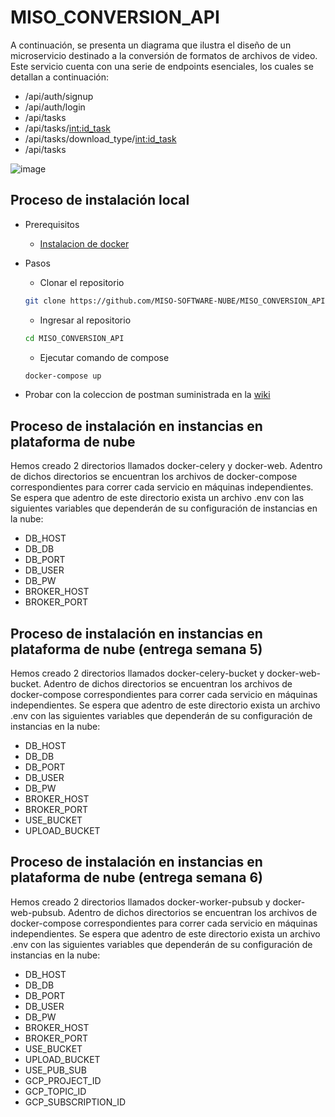 # MISO_CONVERSION_API

A continuación, se presenta un diagrama que ilustra el diseño de un microservicio destinado a la conversión de formatos de archivos de video. Este servicio cuenta con una serie de endpoints esenciales, los cuales se detallan a continuación:

- /api/auth/signup
- /api/auth/login
- /api/tasks
- /api/tasks/<int:id_task>
- /api/tasks/download_type/<int:id_task>
- /api/tasks

![image](https://github.com/MISO-SOFTWARE-NUBE/MISO_CONVERSION_API/assets/54864717/0ba7d0dc-096f-476b-a423-a5fdc02377b5)

## Proceso de instalación local

- Prerequisitos

  - [Instalacion de docker](https://www.docker.com/get-started/)

- Pasos

  - Clonar el repositorio

  ```sh
  git clone https://github.com/MISO-SOFTWARE-NUBE/MISO_CONVERSION_API.git
  ```

  - Ingresar al repositorio

  ```sh
  cd MISO_CONVERSION_API
  ```

  - Ejecutar comando de compose

  ```sh
  docker-compose up
  ```

- Probar con la coleccion de postman suministrada en la [wiki](https://github.com/MISO-SOFTWARE-NUBE/MISO_CONVERSION_API/wiki)

## Proceso de instalación en instancias en plataforma de nube

Hemos creado 2 directorios llamados docker-celery y docker-web. Adentro de dichos directorios se encuentran los archivos de docker-compose correspondientes para correr cada servicio en máquinas independientes. Se espera que adentro de este directorio exista un archivo .env con las siguientes variables que dependerán de su configuración de instancias en la nube:

- DB_HOST
- DB_DB
- DB_PORT
- DB_USER
- DB_PW
- BROKER_HOST
- BROKER_PORT

## Proceso de instalación en instancias en plataforma de nube (entrega semana 5)

Hemos creado 2 directorios llamados docker-celery-bucket y docker-web-bucket. Adentro de dichos directorios se encuentran los archivos de docker-compose correspondientes para correr cada servicio en máquinas independientes. Se espera que adentro de este directorio exista un archivo .env con las siguientes variables que dependerán de su configuración de instancias en la nube:

- DB_HOST
- DB_DB
- DB_PORT
- DB_USER
- DB_PW
- BROKER_HOST
- BROKER_PORT
- USE_BUCKET
- UPLOAD_BUCKET

## Proceso de instalación en instancias en plataforma de nube (entrega semana 6)

Hemos creado 2 directorios llamados docker-worker-pubsub y docker-web-pubsub. Adentro de dichos directorios se encuentran los archivos de docker-compose correspondientes para correr cada servicio en máquinas independientes. Se espera que adentro de este directorio exista un archivo .env con las siguientes variables que dependerán de su configuración de instancias en la nube:

- DB_HOST
- DB_DB
- DB_PORT
- DB_USER
- DB_PW
- BROKER_HOST
- BROKER_PORT
- USE_BUCKET
- UPLOAD_BUCKET
- USE_PUB_SUB
- GCP_PROJECT_ID
- GCP_TOPIC_ID
- GCP_SUBSCRIPTION_ID
